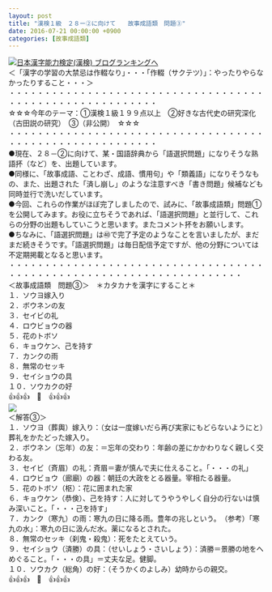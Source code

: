 ```yaml
---
layout: post
title: "漢検１級　２８ー②に向けて　　故事成語類　問題③"
date: 2016-07-21 00:00:00 +0900
categories: [故事成語類]
---
```


[![](/syuusyuu9701/assets/images/漢検１級-２８ー②に向けて-故事成語類-問題③-br_c_3028_1.gif)](http://blog.with2.net/link.php?1659096:3028 "日本漢字能力検定(漢検) ブログランキングへ")[日本漢字能力検定(漢検) ブログランキングへ](http://blog.with2.net/link.php?1659096:3028)  
＜「漢字の学習の大禁忌は作輟なり」・・・「作輟（サクテツ）」：やったりやらなかったりすること・・・＞  
・・・・・・・・・・・・・・・・・・・・・・・・・・・・・・・・・・・・・・・・・・・・・・・・・・・・・・・・・  
☆☆☆今年のテーマ：①漢検１級１９９点以上　②好きな古代史の研究深化（古田説の研究）　③（非公開）　☆☆☆　　  
・・・・・・・・・・・・・・・・・・・・・・・・・・・・・・・・・・・・・・・・・・・・・・・・・・・・・・・・・  
●現在、２８－②に向けて、某・国語辞典から「語選択問題」になりそうな熟語抔（など）を、出題しています。  
●同様に、「故事成語、ことわざ、成語、慣用句」や「類義語」になりそうなもの、また、出題された「済し崩し」のような注意すべき「書き問題」候補なども同時並行で洗いだしています。  
●今回、これらの作業がほぼ完了しましたので、試みに、「故事成語類」問題①を公開してみます。お役に立ちそうであれば、「語選択問題」と並行して、これらの分野の出題もしていこうと思います。またコメント抔をお願いします。  
●ちなみに、「語選択問題」は㊵で完了予定のようなことを言いましたが、まだまだ続きそうです。「語選択問題」は毎日配信予定ですが、他の分野については不定期掲載となると思います。  
・・・・・・・・・・・・・・・・・・・・・・・・・・・・・・・・・・・・・・・・・・・・・・・・・・・・・・・・・・・・・・・・・・・・・  
＜故事成語類　問題③＞　＊カタカナを漢字にすること＊  
１．ソウヨ嫁入り  
２．ボウネンの友  
３．セイビの礼  
４．ロウビョウの器  
５．花のトボソ  
６．キョウケン、己を持す  
７．カンクの雨  
８．無常のセッキ  
９．セイショウの具  
１０．ソウカクの好  
👍👍👍　🐒　👍👍👍  
![](/syuusyuu9701/assets/images/漢検１級-２８ー②に向けて-故事成語類-問題③-11091d1b3475dd020323a07437b98ff6.png)  
＜解答③＞  
１．ソウヨ（葬輿）嫁入り：（女は一度嫁いだら再び実家にもどらないようにと）葬礼をかたどった嫁入り。  
２．ボウネン（忘年）の友：＝忘年の交わり：年齢の差にかかわりなく親しく交わる友。  
３．セイビ（斉眉）の礼：斉眉＝妻が慎んで夫に仕えること。「・・・の礼」  
４．ロウビョウ（廊廟）の器：朝廷の大政をとる器量。宰相たる器量。  
５．花のトボソ（枢）：花に囲まれた家  
６．キョウケン（恭倹）、己を持す：人に対してうやうやしく自分の行ないは慎み深いこと。「・・・己を持す」  
７．カンク（寒九）の雨：寒九の日に降る雨。豊年の兆しという。　（参考）「寒九の水」：寒九の日に汲んだ水。薬になるとされた。  
８．無常のセッキ（刹鬼・殺鬼）：死をたとえていう。  
９．セイショウ（済勝）の具：（せいしょう・さいしょう）：済勝＝景勝の地をへめぐること。「・・・の具」＝丈夫な足。健脚。  
１０．ソウカク（総角）の好：（そうかくのよしみ）幼時からの親交。  
👍👍👍　🐒　👍👍👍  